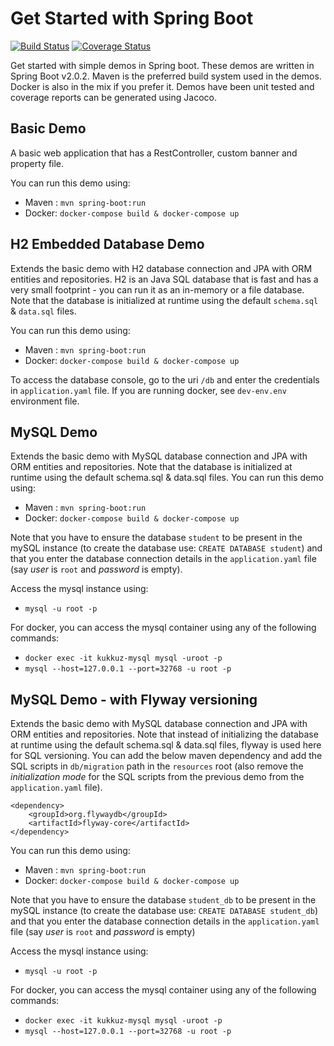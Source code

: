 # Get Started with Spring Boot  

[![Build Status](https://travis-ci.org/kukkuz/spring-boot.svg?branch=master)](https://travis-ci.org/kukkuz/spring-boot)
[![Coverage Status](https://coveralls.io/repos/github/kukkuz/spring-boot/badge.svg?branch=master)](https://coveralls.io/github/kukkuz/spring-boot?branch=master)

Get started with simple demos in Spring boot. These demos are written in Spring Boot v2.0.2. Maven is the preferred build system used in the demos. Docker is also in the mix if you prefer it. Demos have been unit tested and coverage reports can be generated using Jacoco.

## Basic Demo

A basic web application that has a RestController, custom banner and property file. 

You can run this demo using:
- Maven : `mvn spring-boot:run`
- Docker: `docker-compose build & docker-compose up`

## H2 Embedded Database Demo

Extends the basic demo with H2 database connection and JPA with ORM entities and repositories. H2 is an Java SQL database that is fast and has a very small footprint - you can run it as an in-memory or a file database. Note that the database is initialized at runtime using the default `schema.sql` & `data.sql` files. 

You can run this demo using:
- Maven : `mvn spring-boot:run`
- Docker: `docker-compose build & docker-compose up`

To access the database console, go to the uri `/db` and enter the credentials in `application.yaml` file. If you are running docker, see `dev-env.env` environment file.

## MySQL Demo

Extends the basic demo with MySQL database connection and JPA with ORM entities and repositories. Note that the database is initialized at runtime using the default schema.sql & data.sql files. You can run this demo using:
- Maven : `mvn spring-boot:run`
- Docker: `docker-compose build & docker-compose up`

Note that you have to ensure the database `student` to be present in the mySQL instance (to create the database use: `CREATE DATABASE student`) and that you enter the database connection details in the `application.yaml` file (say *user* is `root` and *password* is empty).

Access the mysql instance using:
- `mysql -u root -p`

For docker, you can access the mysql container using any of the following commands:
- `docker exec -it kukkuz-mysql mysql -uroot -p`
- `mysql --host=127.0.0.1 --port=32768 -u root -p`

## MySQL Demo - with Flyway versioning

Extends the basic demo with MySQL database connection and JPA with ORM entities and repositories. Note that instead of initializing the database at runtime using the default schema.sql & data.sql files, flyway is used here for SQL versioning. You can add the below maven dependency and add the SQL scripts in `db/migration` path in the `resources` root (also remove the *initialization mode* for the SQL scripts from the previous demo from the `application.yaml` file).

    <dependency>
        <groupId>org.flywaydb</groupId>
        <artifactId>flyway-core</artifactId>
    </dependency>


You can run this demo using:
- Maven : `mvn spring-boot:run`
- Docker: `docker-compose build & docker-compose up`

Note that you have to ensure the database `student_db` to be present in the mySQL instance (to create the database use: `CREATE DATABASE student_db`) and that you enter the database connection details in the `application.yaml` file (say *user* is `root` and *password* is empty) 

Access the mysql instance using:
- `mysql -u root -p`

For docker, you can access the mysql container using any of the following commands:
- `docker exec -it kukkuz-mysql mysql -uroot -p`
- `mysql --host=127.0.0.1 --port=32768 -u root -p`
